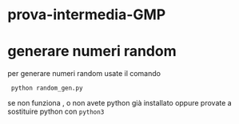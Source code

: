 # prova-intermedia-GMP


# generare numeri random

per generare numeri random usate il comando

<code> python random_gen.py </code>

se non funziona , o non avete python già installato 
oppure provate a sostituire  python  con 
<code>python3</code>
